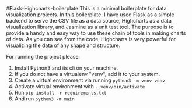 
#Flask-Highcharts-boilerplate
This is a minimal boilerplate for data visualization projects. In this boilerplate, I have used Flask as a simple backend to serve the CSV file as a data source, Highcharts as a data visualization library, and Jasmine as a unit test tool. The purpose is to provide a handy and easy way to use these chain of tools in making charts of data. As you can see from the code, Highcharts is very powerful for visualizing the data of any shape and structure.


For running the project please:

1. Install Python3 and its cli on your machine.
2. If you do not have a virtualenv "venv", add it to your system.
3. Create a virtual environment via running `python3 -m venv venv`
4. Activate virtual environment with `. venv/bin/activate`
5. Run `pip install -r requirements.txt`
6. And run `python3 -m main`
